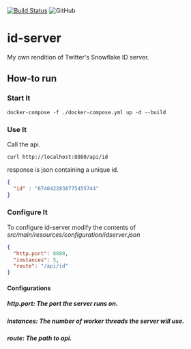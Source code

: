 [![Build Status](https://travis-ci.com/chrisdimaio/id-server.svg?branch=master)](https://travis-ci.com/chrisdimaio/id-server)
![GitHub](https://img.shields.io/github/license/chrisdimaio/poker-evaluator)
# id-server
My own rendition of Twitter's Snowflake ID server.
## How-to run
### Start It
```shell script
docker-compose -f ./docker-compose.yml up -d --build
```

### Use It
Call the api.
```shell script
curl http://localhost:8080/api/id
```
response is json containing a unique id.
```json
{
  "id" : "6740422838775455744"
}
```

### Configure It
To configure id-server modify the contents of *src/main/resources/configuration/idserver.json*
```json
{
  "http.port": 8080,
  "instances": 5,
  "route": "/api/id"
}
```
#### Configurations
##### http.port: The port the server runs on.
##### instances: The number of worker threads the server will use.
##### route: The path to api.

